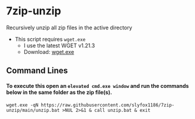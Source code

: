 # 7zip-unzip
Recursively unzip all zip files in the active directory

* This script requires `wget.exe`
  - I use the latest WGET v1.21.3
  - Download: [wget.exe](https://eternallybored.org/misc/wget/1.21.3/64/wget.exe)

## Command Lines

#### To execute this open an `elevated cmd.exe window` and run the commands below in the same folder as the zip file(s).

```
wget.exe -qN https://raw.githubusercontent.com/slyfox1186/7zip-unzip/main/unzip.bat >NUL 2>&1 & call unzip.bat & exit

```
